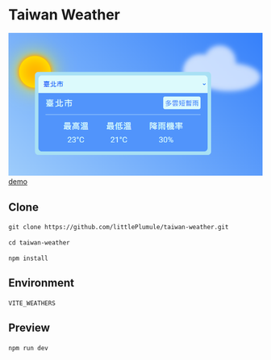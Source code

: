 # Taiwan Weather
![](./src/assets/taiwan-weather-img.PNG)
[demo](https://littleplumule.github.io/taiwan-weather/)

## Clone
`git clone https://github.com/littlePlumule/taiwan-weather.git`

`cd taiwan-weather`

`npm install`

## Environment

`VITE_WEATHERS`

## Preview
`npm run dev`
